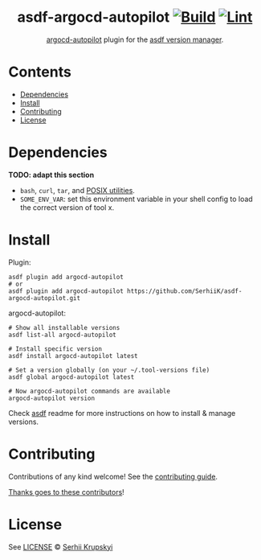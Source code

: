 <div align="center">

# asdf-argocd-autopilot [![Build](https://github.com/SerhiiK/asdf-argocd-autopilot/actions/workflows/build.yml/badge.svg)](https://github.com/SerhiiK/asdf-argocd-autopilot/actions/workflows/build.yml) [![Lint](https://github.com/SerhiiK/asdf-argocd-autopilot/actions/workflows/lint.yml/badge.svg)](https://github.com/SerhiiK/asdf-argocd-autopilot/actions/workflows/lint.yml)

[argocd-autopilot](https://argocd-autopilot.readthedocs.io/en/stable/) plugin for the [asdf version manager](https://asdf-vm.com).

</div>

# Contents

- [Dependencies](#dependencies)
- [Install](#install)
- [Contributing](#contributing)
- [License](#license)

# Dependencies

**TODO: adapt this section**

- `bash`, `curl`, `tar`, and [POSIX utilities](https://pubs.opengroup.org/onlinepubs/9699919799/idx/utilities.html).
- `SOME_ENV_VAR`: set this environment variable in your shell config to load the correct version of tool x.

# Install

Plugin:

```shell
asdf plugin add argocd-autopilot
# or
asdf plugin add argocd-autopilot https://github.com/SerhiiK/asdf-argocd-autopilot.git
```

argocd-autopilot:

```shell
# Show all installable versions
asdf list-all argocd-autopilot

# Install specific version
asdf install argocd-autopilot latest

# Set a version globally (on your ~/.tool-versions file)
asdf global argocd-autopilot latest

# Now argocd-autopilot commands are available
argocd-autopilot version
```

Check [asdf](https://github.com/asdf-vm/asdf) readme for more instructions on how to
install & manage versions.

# Contributing

Contributions of any kind welcome! See the [contributing guide](contributing.md).

[Thanks goes to these contributors](https://github.com/SerhiiK/asdf-argocd-autopilot/graphs/contributors)!

# License

See [LICENSE](LICENSE) © [Serhii Krupskyi](https://github.com/SerhiiK/)
